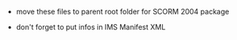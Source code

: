 - move these files to parent root folder for SCORM 2004 package

- don't forget to put infos in IMS Manifest XML
